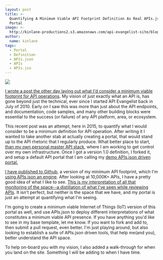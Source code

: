 ```yaml
---
layout: post
title: >-
  Quantifying A Minimum Viable API Footprint Definition As Real APIs.json Driven
  Portal
image: >-
  http://kinlane-productions2.s3.amazonaws.com/api-evangelist-site/blog/Demo-APIs_json-Driven-Portal.png
author:
  name: kinlane
tags:
  - Portal
  - Definition
  - APIs.json
  - APIs
  - APIs.jso
---
```

[![](http://kinlane-productions2.s3.amazonaws.com/api-evangelist-site/blog/Demo-APIs_json-Driven-Portal.png)](http://api-portal.apievangelist.com/)

[I wrote a post the other day laying out what I'd consider a minimum viable footprint for API operations](http://apievangelist.com/2015/04/10/my-minimum-viable-api-footprint-definition/). My vision of just exactly what an API is, has gone beyond just the technical, ever since I started API Evangelist back in July of 2010. Early on I saw this was more than just about the API endpoints, and documentation, code samples, and many other building blocks were essential to the success (or failure) of any API platform, area, or ecosystem.

This recent post was an attempt, here in 2015, to quantify what I would consider to be a minimum definition for API operation. After writing it I wanted to take another stab at actually creating a portal, that would stand up to the API rhetoric that I regularly produce. What better place to start, [than my own personal master API stack](https://kin-lane.github.io/master/), where I am working to get control over my own infrastructure. Once I got a version 1.0 definition, I forked it, and setup a default API portal that I am calling my [demo APIs.json driven portal.](http://api-portal.apievangelist.com)

[I have published to Github](https://github.com/Kin-Lane/master), a version of my minimum API footprint, which I'm [using APIs.json an engine](http://apisjson.org/). After looking at 10,000K+ APIs, I have a pretty good idea of what I like to see. [This is my interpretation of all that monitoring of the space--a distillation of what I've seen while reviewing APIs](http://api-portal.apievangelist.com/). It isn't perfect, but neither is the space that we have, and my portal is just an attempt at quantifying what I'm seeing.

I'm going to create a minimum viable Internet of Things (IoT) version of this portal as well, and use APIs.json to deploy different interpretations of what constitutes a minimum viable API presence. If you have anything you'd like to see in my base template, let me know. If you want to fork and add to, then submit a pull request, even better. I'm just playing around, but also looking to establish a suite of APIs.json driven tools, that help me(and you), better understand the API space.

To help on-board you with my vision, I also added a walk-through for when you land on the site. Something I will be adding to when I have time.